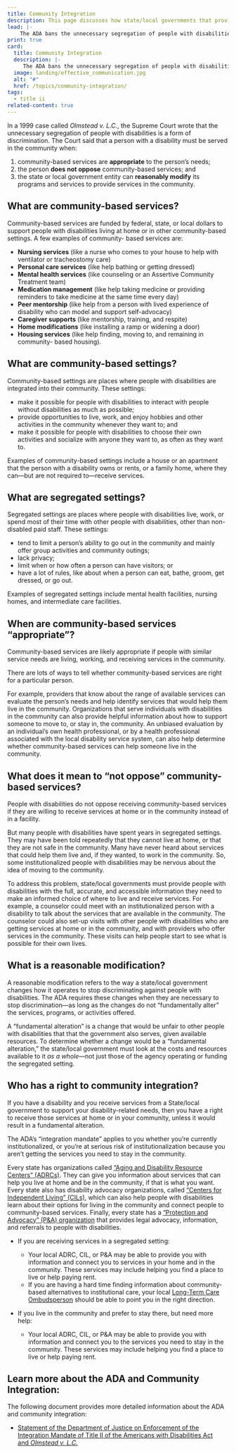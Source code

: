 ```yaml
---
title: Community Integration
description: This page discusses how state/local governments that provide services to people with disabilities must offer those services in people’s homes and communities—not just in institutions.
lead: |-
    The ADA bans the unnecessary segregation of people with disabilities in a regulation called “the integration mandate.” As a result, State and local governments that provide services to people with disabilities must offer those services in people’s homes and communities—not just in institutions.
print: true
card:
  title: Community Integration
  description: |-
     The ADA bans the unnecessary segregation of people with disabilities in a regulation called “the integration mandate.” State and local governments must offer services to people with disabilities in home and community settings. 
  image: landing/effective_communication.jpg
  alt: "#"
  href: /topics/community-integration/
tags:
  - title ii
related-content: true
---
```

In a 1999 case called *Olmstead v. L.C.*, the Supreme Court wrote that the unnecessary
segregation of people with disabilities is a form of discrimination. The Court said that a person
with a disability must be served in the community when:  
1. community-based services are **appropriate** to the person’s needs;  
2. the person **does not oppose** community-based services; and  
3. the state or local government entity can **reasonably modify** its programs and services to
provide services in the community.  

## What are community-based services?  

Community-based services are funded by federal, state, or local dollars to support people with
disabilities living at home or in other community-based settings. A few examples of community-
based services are:  

- **Nursing services** (like a nurse who comes to your house to help with ventilator or
tracheostomy care)
- **Personal care services** (like help bathing or getting dressed)
- **Mental health services** (like counseling or an Assertive Community Treatment
team)
- **Medication management** (like help taking medicine or providing reminders to
take medicine at the same time every day)
- **Peer mentorship** (like help from a person with lived experience of disability who
can model and support self-advocacy)
- **Caregiver supports** (like mentorship, training, and respite)
- **Home modifications** (like installing a ramp or widening a door)
- **Housing services** (like help finding, moving to, and remaining in community-
based housing).  

## What are community-based settings?  

Community-based settings are places where people with disabilities are integrated into their community. These settings:  
- make it possible for people with disabilities to interact with people without disabilities as
much as possible;  
- provide opportunities to live, work, and enjoy hobbies and other activities in the
community whenever they want to; and  
- make it possible for people with disabilities to choose their own activities and socialize
with anyone they want to, as often as they want to.  

Examples of community-based settings include a house or an apartment that the person with a
disability owns or rents, or a family home, where they can—but are not required to—receive
services.  

## What are segregated settings?  

Segregated settings are places where people with disabilities live, work, or spend most of their
time with other people with disabilities, other than non-disabled paid staff. These settings:  
- tend to limit a person’s ability to go out in the community and mainly offer group
activities and community outings;  
- lack privacy;  
- limit when or how often a person can have visitors; or  
- have a lot of rules, like about when a person can eat, bathe, groom, get dressed, or go out.  

Examples of segregated settings include mental health facilities, nursing homes, and intermediate
care facilities.  

## When are community-based services “appropriate”?  

Community-based services are likely appropriate if people with similar service needs are living,
working, and receiving services in the community.  

There are lots of ways to tell whether community-based services are right for a particular person.  

For example, providers that know about the range of available services can evaluate the person’s
needs and help identify services that would help them live in the community. Organizations that
serve individuals with disabilities in the community can also provide helpful information about
how to support someone to move to, or stay in, the community. An unbiased evaluation by an
individual’s own health professional, or by a health professional associated with the local
disability service system, can also help determine whether community-based services can help
someone live in the community.  

## What does it mean to “not oppose” community-based services?  

People with disabilities do not oppose receiving community-based services if they are willing to
receive services at home or in the community instead of in a facility.  

But many people with disabilities have spent years in segregated settings. They may have been
told repeatedly that they cannot live at home, or that they are not safe in the community. Many
have never heard about services that could help them live and, if they wanted, to work in the
community. So, some institutionalized people with disabilities may be nervous about the idea of
moving to the community.  

To address this problem, state/local governments must provide people with disabilities with the
full, accurate, and accessible information they need to make an informed choice of where to live
and receive services. For example, a counselor could meet with an institutionalized person with a
disability to talk about the services that are available in the community. The counselor could also
set-up visits with other people with disabilities who are getting services at home or in the
community, and with providers who offer services in the community. These visits can help
people start to see what is possible for their own lives.  


## What is a reasonable modification?  

A reasonable modification refers to the way a state/local government changes how it operates to
stop discriminating against people with disabilities. The ADA requires these changes when they
are necessary to stop discrimination—as long as the changes do not “fundamentally alter” the
services, programs, or activities offered.  

A “fundamental alteration” is a change that would be unfair to other people with disabilities that
that the government also serves, given available resources. To determine whether a change
would be a “fundamental alteration,” the state/local government must look at the costs and
resources available to it *as a whole*—not just those of the agency operating or funding the
segregated setting.  

## Who has a right to community integration?  

If you have a disability and you receive services from a State/local government to support your
disability-related needs, then you have a right to receive those services at home or in your
community, unless it would result in a fundamental alteration.  

The ADA’s “integration mandate” applies to you whether you’re currently institutionalized, or
you’re at serious risk of institutionalization because you aren’t getting the services you need to
stay in the community.  

Every state has organizations called [“Aging and Disability Resource Centers” (ADRCs)](https://acl.gov/programs/aging-and-disability-networks/aging-and-disability-resource-centers). They
can give you information about services that can help you live at home and be in the community,
if that is what you want. Every state also has disability advocacy organizations, called [“Centers
for Independent Living” (CILs)](https://acl.gov/programs/aging-and-disability-networks/centers-independent-living), which can also help people with disabilities learn about their options for living in the community and connect people to community-based services. Finally, every state has a [“Protection and Advocacy” (P&amp;A) organization](https://acl.gov/programs/aging-and-disability-networks/state-protection-advocacy-systems) that provides legal advocacy, information, and referrals to people with disabilities.

- If you are receiving services in a segregated setting:  

  - Your local ADRC, CIL, or P&amp;A may be able to provide you with information and
connect you to services in your home and in the community. These services may
include helping you find a place to live or help paying rent.  
  - If you are having a hard time finding information about community-based
alternatives to institutional care, your local [Long-Term Care Ombudsperson](https://acl.gov/programs/Protecting-Rights-and-Preventing-Abuse/Long-term-Care-Ombudsman-Program)
should be able to point you in the right direction.  

- If you live in the community and prefer to stay there, but need more help:  

  - Your local ADRC, CIL, or P&amp;A may be able to provide you with information and
connect you to the services you need to stay in the community. These services
may include helping you find a place to live or help paying rent.  

## Learn more about the ADA and Community Integration:  

The following document provides more detailed information about the ADA and community
integration:  
- [Statement of the Department of Justice on Enforcement of the Integration Mandate of
Title II of the Americans with Disabilities Act and *Olmstead v. L.C.*](https://archive.ada.gov/olmstead/q&a_olmstead.htm)